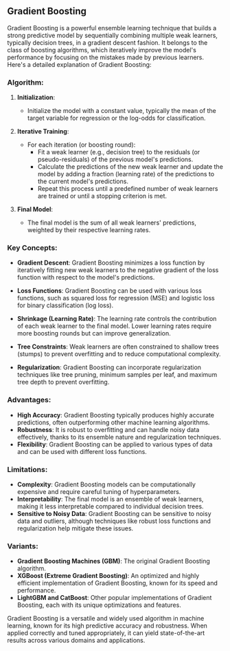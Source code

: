 ## Gradient Boosting

Gradient Boosting is a powerful ensemble learning technique that builds a strong predictive model by sequentially combining multiple weak learners, typically decision trees, in a gradient descent fashion. It belongs to the class of boosting algorithms, which iteratively improve the model's performance by focusing on the mistakes made by previous learners. Here's a detailed explanation of Gradient Boosting:

### Algorithm:

1. **Initialization**:
   - Initialize the model with a constant value, typically the mean of the target variable for regression or the log-odds for classification.

2. **Iterative Training**:
   - For each iteration (or boosting round):
     - Fit a weak learner (e.g., decision tree) to the residuals (or pseudo-residuals) of the previous model's predictions.
     - Calculate the predictions of the new weak learner and update the model by adding a fraction (learning rate) of the predictions to the current model's predictions.
     - Repeat this process until a predefined number of weak learners are trained or until a stopping criterion is met.

3. **Final Model**:
   - The final model is the sum of all weak learners' predictions, weighted by their respective learning rates.

### Key Concepts:

- **Gradient Descent**: Gradient Boosting minimizes a loss function by iteratively fitting new weak learners to the negative gradient of the loss function with respect to the model's predictions.

- **Loss Functions**: Gradient Boosting can be used with various loss functions, such as squared loss for regression (MSE) and logistic loss for binary classification (log loss).

- **Shrinkage (Learning Rate)**: The learning rate controls the contribution of each weak learner to the final model. Lower learning rates require more boosting rounds but can improve generalization.

- **Tree Constraints**: Weak learners are often constrained to shallow trees (stumps) to prevent overfitting and to reduce computational complexity.

- **Regularization**: Gradient Boosting can incorporate regularization techniques like tree pruning, minimum samples per leaf, and maximum tree depth to prevent overfitting.

### Advantages:

- **High Accuracy**: Gradient Boosting typically produces highly accurate predictions, often outperforming other machine learning algorithms.
- **Robustness**: It is robust to overfitting and can handle noisy data effectively, thanks to its ensemble nature and regularization techniques.
- **Flexibility**: Gradient Boosting can be applied to various types of data and can be used with different loss functions.

### Limitations:

- **Complexity**: Gradient Boosting models can be computationally expensive and require careful tuning of hyperparameters.
- **Interpretability**: The final model is an ensemble of weak learners, making it less interpretable compared to individual decision trees.
- **Sensitive to Noisy Data**: Gradient Boosting can be sensitive to noisy data and outliers, although techniques like robust loss functions and regularization help mitigate these issues.

### Variants:

- **Gradient Boosting Machines (GBM)**: The original Gradient Boosting algorithm.
- **XGBoost (Extreme Gradient Boosting)**: An optimized and highly efficient implementation of Gradient Boosting, known for its speed and performance.
- **LightGBM and CatBoost**: Other popular implementations of Gradient Boosting, each with its unique optimizations and features.

Gradient Boosting is a versatile and widely used algorithm in machine learning, known for its high predictive accuracy and robustness. When applied correctly and tuned appropriately, it can yield state-of-the-art results across various domains and applications.